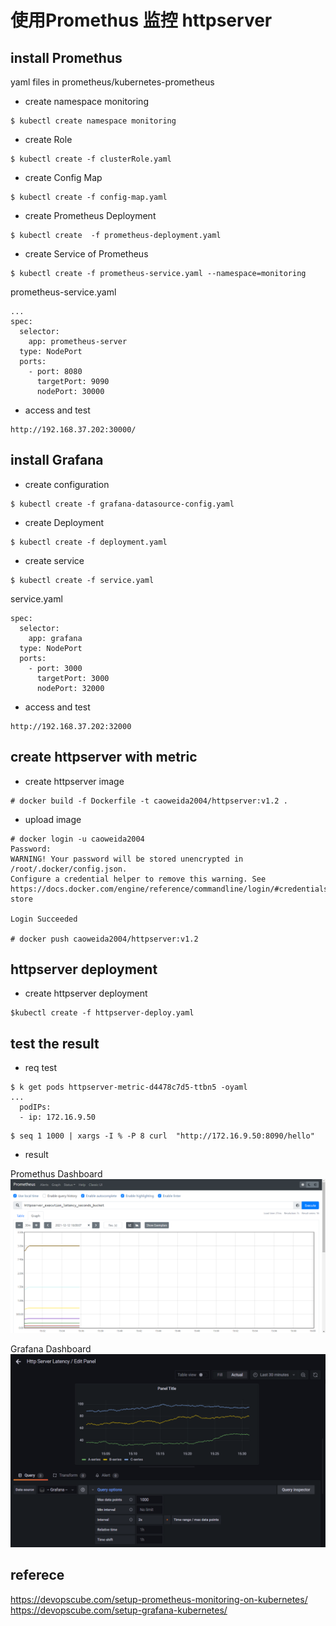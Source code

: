 #  使用Promethus 监控 httpserver

##  install Promethus 


yaml files in  prometheus/kubernetes-prometheus

- create namespace monitoring

```
$ kubectl create namespace monitoring
```

-  create Role 

```
$ kubectl create -f clusterRole.yaml
```

- create Config Map

```
$ kubectl create -f config-map.yaml
```

- create Prometheus Deployment

```
$ kubectl create  -f prometheus-deployment.yaml 
```

- create Service of Prometheus

```
$ kubectl create -f prometheus-service.yaml --namespace=monitoring
```

prometheus-service.yaml

```
...
spec:
  selector:
    app: prometheus-server
  type: NodePort
  ports:
    - port: 8080
      targetPort: 9090
      nodePort: 30000
```


- access  and  test

```
http://192.168.37.202:30000/
```


##  install Grafana 

- create configuration  

```
$ kubectl create -f grafana-datasource-config.yaml
```

- create Deployment 

```
$ kubectl create -f deployment.yaml
```

- create service

```
$ kubectl create -f service.yaml
```

service.yaml

```
spec:
  selector:
    app: grafana
  type: NodePort
  ports:
    - port: 3000
      targetPort: 3000
      nodePort: 32000
```

- access and test

```
http://192.168.37.202:32000
```


##  create httpserver with metric 

- create httpserver image

```
# docker build -f Dockerfile -t caoweida2004/httpserver:v1.2 .
```

- upload image

```
# docker login -u caoweida2004
Password:
WARNING! Your password will be stored unencrypted in /root/.docker/config.json.
Configure a credential helper to remove this warning. See
https://docs.docker.com/engine/reference/commandline/login/#credentials-store

Login Succeeded

# docker push caoweida2004/httpserver:v1.2
```

##  httpserver deployment

- create httpserver deployment

```
$kubectl create -f httpserver-deploy.yaml
```



## test the result

- req test 

```
$ k get pods httpserver-metric-d4478c7d5-ttbn5 -oyaml
...
  podIPs:
  - ip: 172.16.9.50

```

```
$ seq 1 1000 | xargs -I % -P 8 curl  "http://172.16.9.50:8090/hello"
```

- result

 Promethus Dashboard
 ![image](https://github.com/weida/cncamp/blob/master/homework/promethus/pic/prometheus.png)

 Grafana Dashboard
 ![image](https://github.com/weida/cncamp/blob/master/homework/promethus/pic/grafana.png)



## referece
https://devopscube.com/setup-prometheus-monitoring-on-kubernetes/
https://devopscube.com/setup-grafana-kubernetes/

